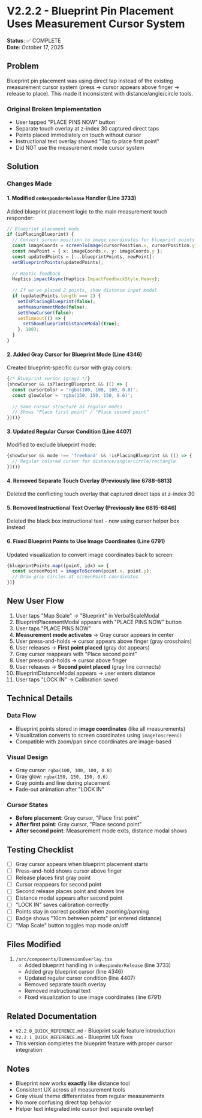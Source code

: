# V2.2.2 - Blueprint Pin Placement Uses Measurement Cursor System

**Status**: ✅ COMPLETE  
**Date**: October 17, 2025

## Problem
Blueprint pin placement was using direct tap instead of the existing measurement cursor system (press → cursor appears above finger → release to place). This made it inconsistent with distance/angle/circle tools.

### Original Broken Implementation
- User tapped "PLACE PINS NOW" button
- Separate touch overlay at z-index 30 captured direct taps
- Points placed immediately on touch without cursor
- Instructional text overlay showed "Tap to place first point"
- Did NOT use the measurement mode cursor system

## Solution

### Changes Made

#### 1. **Modified `onResponderRelease` Handler** (Line 3733)
Added blueprint placement logic to the main measurement touch responder:
```typescript
// Blueprint placement mode
if (isPlacingBlueprint) {
  // Convert screen position to image coordinates for blueprint points
  const imageCoords = screenToImage(cursorPosition.x, cursorPosition.y);
  const newPoint = { x: imageCoords.x, y: imageCoords.y };
  const updatedPoints = [...blueprintPoints, newPoint];
  setBlueprintPoints(updatedPoints);
  
  // Haptic feedback
  Haptics.impactAsync(Haptics.ImpactFeedbackStyle.Heavy);
  
  // If we've placed 2 points, show distance input modal
  if (updatedPoints.length === 2) {
    setIsPlacingBlueprint(false);
    setMeasurementMode(false);
    setShowCursor(false);
    setTimeout(() => {
      setShowBlueprintDistanceModal(true);
    }, 100);
  }
}
```

#### 2. **Added Gray Cursor for Blueprint Mode** (Line 4346)
Created blueprint-specific cursor with gray colors:
```typescript
{/* Blueprint cursor (gray) */}
{showCursor && isPlacingBlueprint && (() => {
  const cursorColor = 'rgba(100, 100, 100, 0.8)';
  const glowColor = 'rgba(150, 150, 150, 0.6)';
  
  // Same cursor structure as regular modes
  // Shows "Place first point" / "Place second point"
})()}
```

#### 3. **Updated Regular Cursor Condition** (Line 4407)
Modified to exclude blueprint mode:
```typescript
{showCursor && mode !== 'freehand' && !isPlacingBlueprint && (() => {
  // Regular colored cursor for distance/angle/circle/rectangle
})()}
```

#### 4. **Removed Separate Touch Overlay** (Previously line 6788-6813)
Deleted the conflicting touch overlay that captured direct taps at z-index 30

#### 5. **Removed Instructional Text Overlay** (Previously line 6815-6846)
Deleted the black box instructional text - now using cursor helper box instead

#### 6. **Fixed Blueprint Points to Use Image Coordinates** (Line 6791)
Updated visualization to convert image coordinates back to screen:
```typescript
{blueprintPoints.map((point, idx) => {
  const screenPoint = imageToScreen(point.x, point.y);
  // Draw gray circles at screenPoint coordinates
})}
```

## New User Flow

1. User taps "Map Scale" → "Blueprint" in VerbalScaleModal
2. BlueprintPlacementModal appears with "PLACE PINS NOW" button
3. User taps "PLACE PINS NOW"
4. **Measurement mode activates** → Gray cursor appears in center
5. User press-and-holds → cursor appears above finger (gray crosshairs)
6. User releases → **First point placed** (gray dot appears)
7. Gray cursor reappears with "Place second point"
8. User press-and-holds → cursor above finger
9. User releases → **Second point placed** (gray line connects)
10. BlueprintDistanceModal appears → user enters distance
11. User taps "LOCK IN" → Calibration saved

## Technical Details

### Data Flow
- Blueprint points stored in **image coordinates** (like all measurements)
- Visualization converts to screen coordinates using `imageToScreen()`
- Compatible with zoom/pan since coordinates are image-based

### Visual Design
- Gray cursor: `rgba(100, 100, 100, 0.8)`
- Gray glow: `rgba(150, 150, 150, 0.6)`
- Gray points and line during placement
- Fade-out animation after "LOCK IN"

### Cursor States
- **Before placement**: Gray cursor, "Place first point"
- **After first point**: Gray cursor, "Place second point"  
- **After second point**: Measurement mode exits, distance modal shows

## Testing Checklist

- [ ] Gray cursor appears when blueprint placement starts
- [ ] Press-and-hold shows cursor above finger
- [ ] Release places first gray point
- [ ] Cursor reappears for second point
- [ ] Second release places point and shows line
- [ ] Distance modal appears after second point
- [ ] "LOCK IN" saves calibration correctly
- [ ] Points stay in correct position when zooming/panning
- [ ] Badge shows "10cm between points" (or entered distance)
- [ ] "Map Scale" button toggles map mode on/off

## Files Modified

1. `/src/components/DimensionOverlay.tsx`
   - Added blueprint handling in `onResponderRelease` (line 3733)
   - Added gray blueprint cursor (line 4346)
   - Updated regular cursor condition (line 4407)
   - Removed separate touch overlay
   - Removed instructional text
   - Fixed visualization to use image coordinates (line 6791)

## Related Documentation

- `V2.2.0_QUICK_REFERENCE.md` - Blueprint scale feature introduction
- `V2.2.1_QUICK_REFERENCE.md` - Blueprint UX fixes
- This version completes the blueprint feature with proper cursor integration

## Notes

- Blueprint now works **exactly** like distance tool
- Consistent UX across all measurement tools
- Gray visual theme differentiates from regular measurements
- No more confusing direct tap behavior
- Helper text integrated into cursor (not separate overlay)
